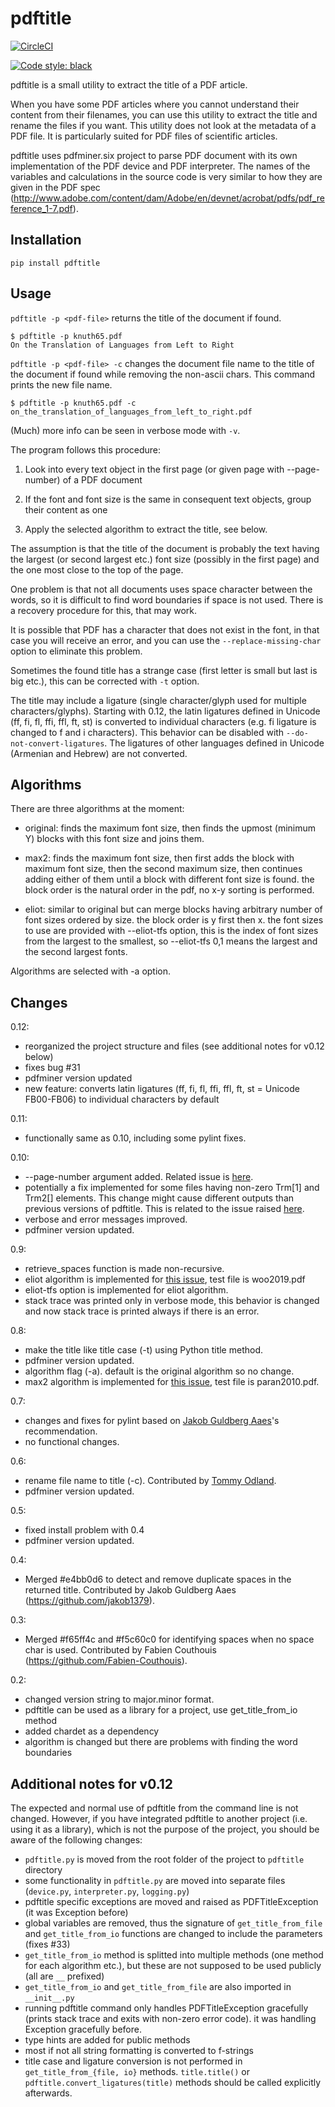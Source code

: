 # pdftitle

[![CircleCI](https://circleci.com/gh/metebalci/pdftitle/tree/master.svg?style=svg)](https://circleci.com/gh/metebalci/pdftitle/tree/master)

[![Code style: black](https://img.shields.io/badge/code%20style-black-000000.svg)](https://github.com/psf/black)

pdftitle is a small utility to extract the title of a PDF article.

When you have some PDF articles where you cannot understand their content from their filenames, you can use this utility to extract the title and rename the files if you want. This utility does not look at the metadata of a PDF file. It is particularly suited for PDF files of scientific articles.

pdftitle uses pdfminer.six project to parse PDF document with its own implementation of the PDF device and PDF interpreter. The names of the variables and calculations in the source code is very similar to how they are given in the PDF spec (http://www.adobe.com/content/dam/Adobe/en/devnet/acrobat/pdfs/pdf_reference_1-7.pdf).

## Installation

```
pip install pdftitle
```

## Usage

`pdftitle -p <pdf-file>` returns the title of the document if found.

```
$ pdftitle -p knuth65.pdf 
On the Translation of Languages from Left to Right
```

`pdftitle -p <pdf-file> -c` changes the document file name to the title of the document if found while removing the non-ascii chars. This command prints the new file name.

```
$ pdftitle -p knuth65.pdf -c
on_the_translation_of_languages_from_left_to_right.pdf
```

(Much) more info can be seen in verbose mode with `-v`.

The program follows this procedure:

1. Look into every text object in the first page (or given page with --page-number) of a PDF document

2. If the font and font size is the same in consequent text objects, group their content as one

3. Apply the selected algorithm to extract the title, see below.

The assumption is that the title of the document is probably the text having the largest (or second largest etc.) font size (possibly in the first page) and the one most close to the top of the page.

One problem is that not all documents uses space character between the words, so it is difficult to find word boundaries if space is not used. There is a recovery procedure for this, that may work.

It is possible that PDF has a character that does not exist in the font, in that case you will receive an error, and you can use the `--replace-missing-char` option to eliminate this problem.

Sometimes the found title has a strange case (first letter is small but last is big etc.), this can be corrected with `-t` option.

The title may include a ligature (single character/glyph used for multiple characters/glyphs). Starting with 0.12, the latin ligatures defined in Unicode (ff, fi, fl, ffi, ffl, ft, st) is converted to individual characters (e.g. fi ligature is changed to f and i characters). This behavior can be disabled with `--do-not-convert-ligatures`. The ligatures of other languages defined in Unicode (Armenian and Hebrew) are not converted.

## Algorithms

There are three algorithms at the moment:

- original: finds the maximum font size, then finds the upmost (minimum Y) blocks with this font size and joins them.

- max2: finds the maximum font size, then first adds the block with maximum font size, then the second maximum size, then continues adding either of them until a block with different font size is found. the block order is the natural order in the pdf, no x-y sorting is performed.

- eliot: similar to original but can merge blocks having arbitrary number of font sizes ordered by size. the block order is y first then x. the font sizes to use are provided with --eliot-tfs option, this is the index of font sizes from the largest to the smallest, so --eliot-tfs 0,1 means the largest and the second largest fonts.

Algorithms are selected with -a option.

## Changes

0.12:
  - reorganized the project structure and files (see additional notes for v0.12 below)
  - fixes bug #31
  - pdfminer version updated
  - new feature: converts latin ligatures (ff, fi, fl, ffi, ffl, ft, st = Unicode FB00-FB06) to individual characters by default

0.11:
  - functionally same as 0.10, including some pylint fixes.

0.10:
  - --page-number argument added. Related issue is [here](https://github.com/metebalci/pdftitle/issues/22).
  - potentially a fix implemented for some files having non-zero Trm[1] and Trm2[] elements. This change might cause different outputs than previous versions of pdftitle. This is related to the issue raised [here](https://github.com/metebalci/pdftitle/issues/24).
  - verbose and error messages improved. 
  - pdfminer version updated.

0.9:
  - retrieve_spaces function is made non-recursive.
  - eliot algorithm is implemented for [this issue](https://github.com/metebalci/pdftitle/issues/18), test file is woo2019.pdf
  - eliot-tfs option is implemented for eliot algorithm.
  - stack trace was printed only in verbose mode, this behavior is changed and now stack trace is printed always if there is an error.

0.8:
  - make the title like title case (-t) using Python title method.
  - pdfminer version updated.
  - algorithm flag (-a). default is the original algorithm so no change.
  - max2 algorithm is implemented for [this issue](https://github.com/metebalci/pdftitle/issues/15), test file is paran2010.pdf.

0.7:
  - changes and fixes for pylint based on [Jakob Guldberg Aaes](https://github.com/jakob1379)'s recommendation.
  - no functional changes.

0.6:
  - rename file name to title (-c). Contributed by [Tommy Odland](https://github.com/tommyod).
  - pdfminer version updated.

0.5:
  - fixed install problem with 0.4
  - pdfminer version updated.

0.4:
  - Merged #e4bb0d6 to detect and remove duplicate spaces in the returned title. Contributed by Jakob Guldberg Aaes (https://github.com/jakob1379).

0.3:
  - Merged #f65ff4c and #f5c60c0 for identifying spaces when no space char is used. Contributed by Fabien Couthouis (https://github.com/Fabien-Couthouis).

0.2:
  - changed version string to major.minor format.
  - pdftitle can be used as a library for a project, use get_title_from_io method
  - added chardet as a dependency
  - algorithm is changed but there are problems with finding the word boundaries
    
## Additional notes for v0.12

The expected and normal use of pdftitle from the command line is not changed. However, if you have integrated pdftitle to another project (i.e. using it as a library), which is not the purpose of the project, you should be aware of the following changes:

- `pdftitle.py` is moved from the root folder of the project to `pdftitle` directory
- some functionality in `pdftitle.py` are moved into separate files (`device.py`, `interpreter.py`, `logging.py`)
- pdftitle specific exceptions are moved and raised as PDFTitleException (it was Exception before)
- global variables are removed, thus the signature of `get_title_from_file` and `get_title_from_io` functions are changed to include the parameters (fixes #33)
- `get_title_from_io` method is splitted into multiple methods (one method for each algorithm etc.), but these are not supposed to be used publicly (all are `__` prefixed)
- `get_title_from_io` and `get_title_from_file` are also imported in `__init__.py`
- running pdftitle command only handles PDFTitleException gracefully (prints stack trace and exits with non-zero error code). it was handling Exception gracefully before.
- type hints are added for public methods
- most if not all string formatting is converted to f-strings 
- title case and ligature conversion is not performed in `get_title_from_{file, io}` methods. `title.title()` or `pdftitle.convert_ligatures(title)` methods should be called explicitly afterwards.

